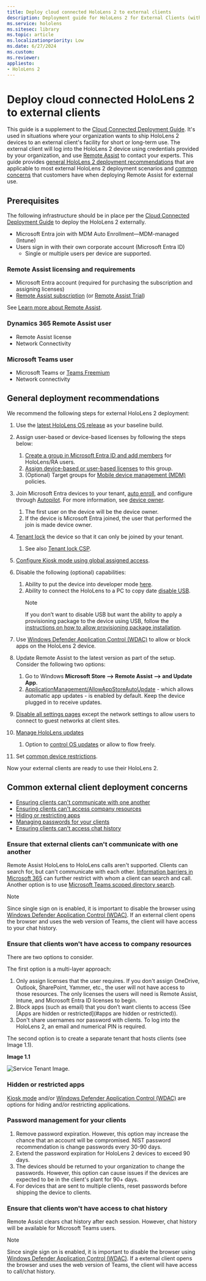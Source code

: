 ```yaml
---
title: Deploy cloud connected HoloLens 2 to external clients
description: Deployment guide for HoloLens 2 for External Clients (with Remote assist as an example)
ms.service: hololens
ms.sitesec: library
ms.topic: article
ms.localizationpriority: Low
ms.date: 6/27/2024
ms.custom: 
ms.reviewer: 
appliesto:
- HoloLens 2
---
```


# Deploy cloud connected HoloLens 2 to external clients

This guide is a supplement to the [Cloud Connected Deployment Guide](hololens2-cloud-connected-overview.md). It's used in situations where your organization wants to ship HoloLens 2 devices to an external client's facility for short or long-term use. The external client will log into the HoloLens 2 device using credentials provided by your organization, and use [Remote Assist](/dynamics365/mixed-reality/remote-assist/ra-overview) to contact your experts. This guide provides [general HoloLens 2 deployment recommendations](#general-deployment-recommendations) that are applicable to most external HoloLens 2 deployment scenarios and [common concerns](#common-external-client-deployment-concerns) that customers have when deploying Remote Assist for external use. 

## Prerequisites

The following infrastructure should be in place per the [Cloud Connected Deployment Guide](hololens2-cloud-connected-overview.md) to deploy the HoloLens 2 externally.

- Microsoft Entra join with MDM Auto Enrollment—MDM-managed (Intune)
- Users sign in with their own corporate account (Microsoft Entra ID)
    - Single or multiple users per device are supported.

### Remote Assist licensing and requirements

- Microsoft Entra account (required for purchasing the subscription and assigning licenses)
- [Remote Assist subscription](/dynamics365/mixed-reality/remote-assist/buy-and-deploy-remote-assist) (or [Remote Assist Trial](/dynamics365/mixed-reality/remote-assist/try-remote-assist))

See [Learn more about Remote Assist](/hololens/hololens2-cloud-connected-overview#learn-about-remote-assist).

### Dynamics 365 Remote Assist user

- Remote Assist license
- Network Connectivity

### Microsoft Teams user

- Microsoft Teams or [Teams Freemium](https://products.office.com/microsoft-teams/free)
- Network connectivity

## General deployment recommendations

We recommend the following steps for external HoloLens 2 deployment:

1. Use the [latest HoloLens OS release](https://aka.ms/hololens2download) as your baseline build.
1. Assign user-based or device-based licenses by following the steps below:
    1. [Create a group in Microsoft Entra ID and add members](/azure/active-directory/fundamentals/active-directory-groups-create-azure-portal#create-a-basic-group-and-add-members) for HoloLens/RA users.
    1. [Assign device-based or user-based licenses](/azure/active-directory/enterprise-users/licensing-groups-assign#:~:text=In%20this%20article%201%20Assign%20the%20required%20licenses,3%20Check%20for%20license%20problems%20and%20resolve%20them) to this group.
    1. (Optional) Target groups for [Mobile device management (MDM)](hololens-enroll-mdm.md) policies.

1. Join Microsoft Entra devices to your tenant, [auto enroll](/hololens/hololens-enroll-mdm#auto-enrollment-in-mdm), and configure through [Autopilot](/hololens/hololens2-autopilot). For more information, see [device owner](/hololens/security-adminless-os#device-owner).
    1. The first user on the device will be the device owner.
    1. If the device is Microsoft Entra joined, the user that performed the join is made device owner.
    
1. [Tenant lock](/hololens/hololens-release-notes#tenantlockdown-csp-and-autopilot) the device so that it can only be joined by your tenant.
    1. See also [Tenant lock CSP](/windows/client-management/mdm/tenantlockdown-csp).

1. [Configure Kiosk mode using global assigned access](/hololens/hololens-global-assigned-access-kiosk).

1. Disable the following (optional) capabilities:
    1. Ability to put the device into developer mode [here](/windows/client-management/mdm/policy-csp-applicationmanagement#applicationmanagement-allowdeveloperunlock).
    1. Ability to connect the HoloLens to a PC to copy date [disable USB](/windows/client-management/mdm/policy-csp-connectivity#connectivity-allowusbconnection).
       > [!NOTE]
        > If you don’t want to disable USB but want the ability to apply a provisioning package to the device using USB, follow the [instructions on how to allow provisioning package installation](/windows/client-management/mdm/policy-csp-security#security-allowaddprovisioningpackage).

1. Use [Windows Defender Application Control (WDAC)](/hololens/windows-defender-application-control-wdac) to allow or block apps on the HoloLens 2 device.
1. Update Remote Assist to the latest version as part of the setup. Consider the following two options:
    1. Go to Windows **Microsoft Store --> Remote Assist --> and Update App**.
    1. [ApplicationManagement/AllowAppStoreAutoUpdate](/windows/client-management/mdm/policy-csp-applicationmanagement#applicationmanagement-allowappstoreautoupdate) - which allows automatic app updates - is enabled by default. Keep the device plugged in to receive updates.
1. [Disable all settings pages](/hololens/settings-uri-list) except the network settings to allow users to connect to guest networks at client sites.
1. [Manage HoloLens updates](/hololens/hololens-updates)
    1. Option to [control OS updates](/mem/intune/protect/windows-update-for-business-configure#create-and-assign-update-rings) or allow to flow freely.
1. Set [common device restrictions](/hololens/hololens-common-device-restrictions).

Now your external clients are ready to use their HoloLens 2.

## Common external client deployment concerns

- [Ensuring clients can't communicate with one another](#ensure-that-external-clients-cant-communicate-with-one-another)
- [Ensuring clients can't access company resources](#ensure-that-clients-wont-have-access-to-company-resources)
- [Hiding or restricting apps](#hidden-or-restricted-apps)
- [Managing passwords for your clients](#password-management-for-your-clients) 
- [Ensuring clients can't access chat history](#ensure-that-clients-wont-have-access-to-chat-history)

### Ensure that external clients can't communicate with one another

Remote Assist HoloLens to HoloLens calls aren't supported. Clients can search for, but can't communicate with each other. [Information barriers in Microsoft 365](/microsoft-365/compliance/information-barriers) can further restrict with whom a client can search and call. Another option is to use [Microsoft Teams scoped directory search](/MicrosoftTeams/teams-scoped-directory-search).

 > [!NOTE]
> Since single sign on is enabled, it is important to disable the browser using [Windows Defender Application Control (WDAC)](/hololens/windows-defender-application-control-wdac). If an external client opens the browser and uses the web version of Teams, the client will have access to your chat history.

### Ensure that clients won't have access to company resources

There are two options to consider.

The first option is a multi-layer approach:

1. Only assign licenses that the user requires. If you don't assign OneDrive, Outlook, SharePoint, Yammer, etc., the user will not have access to those resources. The only licenses the users will need is Remote Assist, Intune, and Microsoft Entra ID licenses to begin.
1. Block apps (such as email) that you don’t want clients to access (See [Apps are hidden or restricted](#apps are hidden or restricted)).
1. Don't share usernames nor password with clients. To log into the HoloLens 2, an email and numerical PIN is required.

The second option is to create a separate tenant that hosts clients (see Image 1.1).

**Image 1.1**

![Service Tenant Image.](./images/hololens-service-tenant-image.png)

### Hidden or restricted apps

[Kiosk mode](/hololens/hololens-kiosk) and/or [Windows Defender Application Control (WDAC)](/hololens/windows-defender-application-control-wdac) are options for hiding and/or restricting applications.

### Password management for your clients

1. Remove password expiration. However, this option may increase the chance that an account will be compromised. NIST password recommendation is change passwords every 30-90 days.
1. Extend the password expiration for HoloLens 2 devices to exceed 90 days.
1. The devices should be returned to your organization to change the passwords. However, this option can cause issues if the devices are expected to be in the client's plant for 90+ days.  
1. For devices that are sent to multiple clients, reset passwords before shipping the device to clients.

### Ensure that clients won't have access to chat history

Remote Assist clears chat history after each session. However, chat history will be available for Microsoft Teams users.

> [!NOTE]
> Since single sign on is enabled, it is important to disable the browser using [Windows Defender Application Control (WDAC)](/hololens/windows-defender-application-control-wdac).  If a external client opens the browser and uses the web version of Teams, the client will have access to call/chat history.
